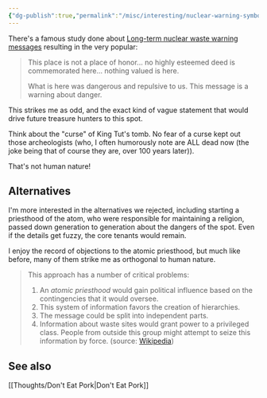 ```yaml
---
{"dg-publish":true,"permalink":"/misc/interesting/nuclear-warning-symbols/","tags":["misc","wisdom-of-the-ancients"],"noteIcon":3}
---
```



There's a famous study done about [Long-term nuclear waste warning messages](https://en.wikipedia.org/wiki/Long-term_nuclear_waste_warning_messages) resulting in the very popular:

> This place is not a place of honor... no highly esteemed deed is commemorated here... nothing valued is here.
> 
> What is here was dangerous and repulsive to us. This message is a warning about danger.

This strikes me as odd, and the exact kind of vague statement that would drive future treasure hunters to this spot.

Think about the "curse" of King Tut's tomb. No fear of a curse kept out those archeologists (who, I often humorously note are ALL dead now (the joke being that of course they are, over 100 years later)). 

That's not human nature!

## Alternatives

I'm more interested in the alternatives we rejected, including starting a priesthood of the atom, who were responsible for maintaining a religion, passed down generation to generation about the dangers of the spot. Even if the details get fuzzy, the core tenants would remain.

I enjoy the record of objections to the atomic priesthood, but much like before, many of them strike me as orthogonal to human nature.

>This approach has a number of critical problems:
>
>1.  An _atomic priesthood_ would gain political influence based on the contingencies that it would oversee.
>2.  This system of information favors the creation of hierarchies.
>3.  The message could be split into independent parts.
>4.  Information about waste sites would grant power to a privileged class. People from outside this group might attempt to seize this information by force.
> (source: [Wikipedia](https://en.wikipedia.org/wiki/Long-term_nuclear_waste_warning_messages))

## See also 
[[Thoughts/Don't Eat Pork\|Don't Eat Pork]]